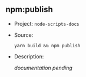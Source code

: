 ## npm:publish

-   Project: `node-scripts-docs`
-   Source:

    ```shell
    yarn build && npm publish
    ```

-   Description:

    _documentation pending_
